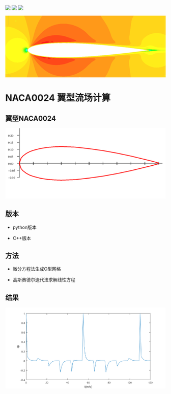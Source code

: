![](https://img.shields.io/badge/license-MIT-brightgreen)
![](https://img.shields.io/badge/language-python-yellowgreen)
![](https://img.shields.io/badge/language-C++-yellowgreen)



![NACA0024](https://github.com/weipeng-jiao/fluid-learning/blob/master/NACA0024.png)





# **NACA0024 翼型流场计算**

## 翼型NACA0024

![](https://github.com/weipeng-jiao/fluid-learning/blob/master/NACA00.png)

## 版本

- python版本

- C++版本

## 方法

- 微分方程法生成O型网格

- 高斯赛德尔迭代法求解线性方程

## 结果



  ![cp](https://github.com/weipeng-jiao/fluid-learning/blob/master/cp.png)
